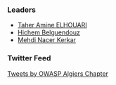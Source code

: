 ### Leaders

* [Taher Amine ELHOUARI](mailto:Taher.AmineElhouari@owasp.org)
* [Hichem Belguendouz](mailto:hichem.belguendouz@owasp.org)
* [Mehdi Nacer Kerkar](mailto:mehdi.kerkar@owasp.org)


### Twitter Feed

<a class="twitter-timeline" data-width="100%" data-height="600" data-theme="light" href="https://twitter.com/OWASP_Algiers?ref_src=twsrc%5Etfw">Tweets by OWASP Algiers Chapter</a>
<script async src="https://platform.twitter.com/widgets.js" charset="utf-8"></script>
